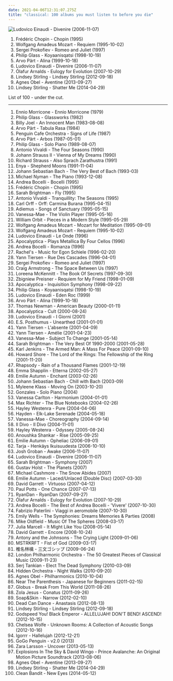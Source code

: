 ```yaml
---
date: 2021-04-06T12:31:07.275Z
title: "classical: 100 albums you must listen to before you die"
---
```

![Ludovico Einaudi - Divenire (2006-11-07)](http://coverartarchive.org/release/cbea7b36-3edb-392a-b703-f4d0b648deed/20544497982-500.jpg "Ludovico Einaudi - Divenire (2006-11-07)")
<ol class="albums">
<li data-cover="http://coverartarchive.org/release/f1a4d60a-8910-421c-b4b2-a2ceee5608ce/14901757804-500.jpg" data-tags="classical" role="button">Frédéric Chopin - Chopin (1995)</li>
<li data-cover="https://img.discogs.com/YBOWHoHgOigC8Xm2ecyi43E5LaQ=/fit-in/600x598/filters:strip_icc():format(jpeg):mode_rgb():quality(90)/discogs-images/R-7175124-1445541877-2351.jpeg.jpg" data-tags="classical" role="button">Wolfgang Amadeus Mozart - Requiem (1995-10-02)</li>
<li data-cover="https://img.discogs.com/Te9_fj5vzJMkjIXpG2nSPAdglpQ=/fit-in/600x823/filters:strip_icc():format(jpeg):mode_rgb():quality(90)/discogs-images/R-16839945-1610140678-8429.jpeg.jpg" data-tags="classical" role="button">Sergei Prokofiev - Romeo and Juliet (1997)</li>
<li data-cover="http://coverartarchive.org/release/4384b7ba-b7ab-3ffe-96a0-409d9128ce02/5874879149-500.jpg" data-tags="soundtrack, minimalism" role="button">Philip Glass - Koyaanisqatsi (1998-10-19)</li>
<li data-cover="http://coverartarchive.org/release/f084b2b3-63ff-3f6c-b8eb-0a13f4ab9cc9/6768833257-500.jpg" data-tags="minimalism" role="button">Arvo Pärt - Alina (1999-10-18)</li>
<li data-cover="http://coverartarchive.org/release/cbea7b36-3edb-392a-b703-f4d0b648deed/20544497982-500.jpg" data-tags="piano, contemporary classical, neoclassical" role="button">Ludovico Einaudi - Divenire (2006-11-07)</li>
<li data-cover="http://coverartarchive.org/release/7ed90c22-74e5-3a9b-a047-5f9bcbcb01bd/1485447652-500.jpg" data-tags="piano, contemporary classical, neoclassical, post-classical, ambient" role="button">Ólafur Arnalds - Eulogy for Evolution (2007-10-29)</li>
<li data-cover="http://coverartarchive.org/release/bc51ba52-59a7-49a3-8d55-92540d64d8d4/5933544596-500.jpg" data-tags="dubstep" role="button">Lindsey Stirling - Lindsey Stirling (2012-09-18)</li>
<li data-cover="http://coverartarchive.org/release/2d012e66-6759-485b-beb5-00532c46a386/8544215048-500.jpg" data-tags="folk, singer-songwriter, piano" role="button">Agnes Obel - Aventine (2013-09-27)</li>
<li data-cover="http://coverartarchive.org/release/754ffe04-ae91-4b38-bebb-9a565a03eeb0/6830844142-500.jpg" data-tags="classical, dubstep, electronic, instrumental, violin" role="button">Lindsey Stirling - Shatter Me (2014-04-29)</li>
</ol>
List of 100 - under the cut.
<!-- more -->

_________________

<ol class="albums">
<li data-cover="http://coverartarchive.org/release/06a37eaa-38d0-41a9-a77c-d13aa5762b9d/26656368226-500.jpg" data-tags="classical, instrumental, easy listening, cinema, movie score composers, easylistening jazz" role="button">
Ennio Morricone - Ennio Morricone (1979)
</li>
<li data-cover="http://coverartarchive.org/release/b1e46ce4-2afb-4da6-bb3b-d68bcd1772db/13466586364-500.jpg" data-tags="minimalism" role="button">
Philip Glass - Glassworks (1982)
</li>
<li data-cover="http://coverartarchive.org/release/bc1be554-7601-3b7e-9cdf-ca98e8e98d0d/9466376999-500.jpg" data-tags="80s, pop, classic rock" role="button">
Billy Joel - An Innocent Man (1983-08-08)
</li>
<li data-cover="https://img.discogs.com/KD5bINrX2-SlZ4f6OAZdudfLfMg=/fit-in/600x592/filters:strip_icc():format(jpeg):mode_rgb():quality(90)/discogs-images/R-515050-1289489104.jpeg.jpg" data-tags="minimalism, minimalist" role="button">
Arvo Pärt - Tabula Rasa (1984)
</li>
<li data-cover="http://coverartarchive.org/release/5aa79793-78c9-4e09-ba3a-74fe2bbdab0d/15813550697-500.jpg" data-tags="classical, ambient, ambient chill" role="button">
Penguin Cafe Orchestra - Signs of Life (1987)
</li>
<li data-cover="http://coverartarchive.org/release/9e552cd6-a616-495d-8473-aaf79ad26c81/21884715670-500.jpg" data-tags="classical" role="button">
Arvo Pärt - Arbos (1987-05-01)
</li>
<li data-cover="https://img.discogs.com/-GN-JQ2oRtEsLWjyv1fd_VXV5dw=/fit-in/600x946/filters:strip_icc():format(jpeg):mode_rgb():quality(90)/discogs-images/R-8846463-1469993526-8129.jpeg.jpg" data-tags="minimalism, piano, minimalist" role="button">
Philip Glass - Solo Piano (1989-08-07)
</li>
<li data-cover="http://coverartarchive.org/release/55555fce-af44-4e93-a170-7554ed1e932d/4879800403-500.jpg" data-tags="classical" role="button">
Antonio Vivaldi - The Four Seasons (1990)
</li>
<li data-cover="https://via.placeholder.com/450" data-tags="classical, johann strauss ii" role="button">
Johann Strauss II - Vienna of My Dreams (1990)
</li>
<li data-cover="http://coverartarchive.org/release/c405f2d0-f522-4d61-8812-c0f8422d124f/12252644242-500.jpg" data-tags="classical" role="button">
Richard Strauss - Also Sprach Zarathustra (1991)
</li>
<li data-cover="http://coverartarchive.org/release/2fbbe6b7-5679-33cf-a084-ee4bd5429807/16797026280-500.jpg" data-tags="celtic, new age" role="button">
Enya - Shepherd Moons (1991-11-04)
</li>
<li data-cover="http://coverartarchive.org/release/f835ced9-a60a-4ebb-ad2a-6be11ccf7dfb/2634582164-500.jpg" data-tags="classical" role="button">
Johann Sebastian Bach - The Very Best of Bach (1993-03)
</li>
<li data-cover="http://coverartarchive.org/release/4bf88b0f-9999-4a7f-b4be-cd7f9e2a8599/28293994702-500.jpg" data-tags="soundtrack, piano" role="button">
Michael Nyman - The Piano (1993-12-08)
</li>
<li data-cover="https://img.discogs.com/EWzbnUme8VF5W-GJmra-d4Ee9Ig=/fit-in/600x633/filters:strip_icc():format(jpeg):mode_rgb():quality(90)/discogs-images/R-18108076-1617300663-8425.jpeg.jpg" data-tags="classical, opera, vocal, romantic" role="button">
Andrea Bocelli - Bocelli (1995)
</li>
<li data-cover="http://coverartarchive.org/release/f1a4d60a-8910-421c-b4b2-a2ceee5608ce/14901757804-500.jpg" data-tags="classical" role="button">
Frédéric Chopin - Chopin (1995)
</li>
<li data-cover="https://img.discogs.com/AEcPN3xbgGP-QuO_q4A_u64fiM0=/fit-in/600x590/filters:strip_icc():format(jpeg):mode_rgb():quality(90)/discogs-images/R-3393240-1328652413.jpeg.jpg" data-tags="classical, sarah brightman, female vocalists" role="button">
Sarah Brightman - Fly (1995)
</li>
<li data-cover="https://img.discogs.com/6WF7BbJPuJYHJy1auqoTLxLM2aw=/fit-in/600x587/filters:strip_icc():format(jpeg):mode_rgb():quality(90)/discogs-images/R-15622610-1594727362-1064.jpeg.jpg" data-tags="classical" role="button">
Antonio Vivaldi - Tranquillity: The Seasons (1995)
</li>
<li data-cover="http://coverartarchive.org/release/1cd797a6-f065-4ee0-a880-fb91c3b85b05/8644457586-500.jpg" data-tags="classical" role="button">
Carl Orff - Orff: Carmina Burana (1995-04-15)
</li>
<li data-cover="http://coverartarchive.org/release/b3cd63b6-ee9d-33ff-9aad-d49311880ff8/4554695782-500.jpg" data-tags="new age, adiemus" role="button">
Adiemus - Songs of Sanctuary (1995-05-15)
</li>
<li data-cover="https://via.placeholder.com/450" data-tags="instrumental" role="button">
Vanessa-Mae - The Violin Player (1995-05-16)
</li>
<li data-cover="https://img.discogs.com/cfc9e7fd50d7c9c08931869b95f6849a01d0635d/images/spacer.gif" data-tags="electronic, ambient" role="button">
William Orbit - Pieces in a Modern Style (1995-05-29)
</li>
<li data-cover="http://coverartarchive.org/release/de43ed42-ae46-4aab-86bf-d044fb49a6e3/26672610950-500.jpg" data-tags="classical" role="button">
Wolfgang Amadeus Mozart - Mozart for Meditation (1995-09-01)
</li>
<li data-cover="https://img.discogs.com/YBOWHoHgOigC8Xm2ecyi43E5LaQ=/fit-in/600x598/filters:strip_icc():format(jpeg):mode_rgb():quality(90)/discogs-images/R-7175124-1445541877-2351.jpeg.jpg" data-tags="classical" role="button">
Wolfgang Amadeus Mozart - Requiem (1995-10-02)
</li>
<li data-cover="http://coverartarchive.org/release/55396529-5a29-4874-a472-073920d48ab7/2261895897-500.jpg" data-tags="contemporary classical, modern classical, neo-classical, neoclassical, post-classical, neo classical, post classical, postclassical" role="button">
Ludovico Einaudi - Le Onde (1996)
</li>
<li data-cover="http://coverartarchive.org/release/58186008-1efd-4c79-8658-65e58ef1be4c/5646849448-500.jpg" data-tags="instrumental, cover, symphonic metal, metal, cello" role="button">
Apocalyptica - Plays Metallica By Four Cellos (1996)
</li>
<li data-cover="https://img.discogs.com/WyXjNtwGr_zxRbLq61BVT3pEZnI=/fit-in/600x579/filters:strip_icc():format(jpeg):mode_rgb():quality(90)/discogs-images/R-970708-1184383396.jpeg.jpg" data-tags="classical, andrea bocelli, italian" role="button">
Andrea Bocelli - Romanza (1996)
</li>
<li data-cover="http://coverartarchive.org/release/c65c6272-7f28-4fcc-87a3-7c5fc7788ffe/8099938641-500.jpg" data-tags="classical" role="button">
Rachel's - Music for Egon Schiele (1996-02-20)
</li>
<li data-cover="http://coverartarchive.org/release/ce2ebf1c-1132-4fbf-8064-956f468c5b0b/6731049183-500.jpg" data-tags="yann tiersen, contemporary classical" role="button">
Yann Tiersen - Rue Des Cascades (1996-04-01)
</li>
<li data-cover="https://img.discogs.com/Te9_fj5vzJMkjIXpG2nSPAdglpQ=/fit-in/600x823/filters:strip_icc():format(jpeg):mode_rgb():quality(90)/discogs-images/R-16839945-1610140678-8429.jpeg.jpg" data-tags="classical" role="button">
Sergei Prokofiev - Romeo and Juliet (1997)
</li>
<li data-cover="http://coverartarchive.org/release/7c95eaab-27ad-4da6-950f-59fd8cec6740/6171851259-500.jpg" data-tags="electronic, instrumental, chillout, ambient" role="button">
Craig Armstrong - The Space Between Us (1997)
</li>
<li data-cover="https://img.discogs.com/m7JB0HWuAzAta9cI0tdb5VSLSrs=/fit-in/600x589/filters:strip_icc():format(jpeg):mode_rgb():quality(90)/discogs-images/R-3290348-1324610526.jpeg.jpg" data-tags="celtic" role="button">
Loreena McKennitt - The Book Of Secrets (1997-09-30)
</li>
<li data-cover="https://img.discogs.com/XzTGmLPeRlVDsQlnVVYtcB4Clfs=/fit-in/600x521/filters:strip_icc():format(jpeg):mode_rgb():quality(90)/discogs-images/R-1661650-1513510041-8898.jpeg.jpg" data-tags="classical, soundtrack" role="button">
Zbigniew Preisner - Requiem for My Friend (1998-01-09)
</li>
<li data-cover="https://via.placeholder.com/450" data-tags="symphonic metal, instrumental" role="button">
Apocalyptica - Inquisition Symphony (1998-09-22)
</li>
<li data-cover="http://coverartarchive.org/release/4384b7ba-b7ab-3ffe-96a0-409d9128ce02/5874879149-500.jpg" data-tags="soundtrack, minimalism" role="button">
Philip Glass - Koyaanisqatsi (1998-10-19)
</li>
<li data-cover="http://coverartarchive.org/release/96aedd99-3e56-423b-a5d7-b9d813b160fd/9237060116-500.jpg" data-tags="piano" role="button">
Ludovico Einaudi - Eden Roc (1999)
</li>
<li data-cover="http://coverartarchive.org/release/f084b2b3-63ff-3f6c-b8eb-0a13f4ab9cc9/6768833257-500.jpg" data-tags="minimalism" role="button">
Arvo Pärt - Alina (1999-10-18)
</li>
<li data-cover="http://coverartarchive.org/release/fc8ab829-5388-4640-bb64-c41c4c1caea8/18688508262-500.jpg" data-tags="soundtrack" role="button">
Thomas Newman - American Beauty (2000-01-11)
</li>
<li data-cover="http://coverartarchive.org/release/73fcbc7e-4945-4b33-bdc0-671a0aeffdc4/12525584454-500.jpg" data-tags="symphonic metal, cello metal" role="button">
Apocalyptica - Cult (2000-08-24)
</li>
<li data-cover="http://coverartarchive.org/release/aa6ad077-6428-4d8f-a779-6ff7ef6b7f5b/7766810050-500.jpg" data-tags="piano" role="button">
Ludovico Einaudi - I Giorni (2001)
</li>
<li data-cover="http://coverartarchive.org/release/c958fc3b-1a1a-4728-ae0b-a149eb5abfa9/8791017488-500.jpg" data-tags="new age" role="button">
E.S. Posthumus - Unearthed (2001-01-01)
</li>
<li data-cover="http://coverartarchive.org/release/e267e17d-167e-4327-942a-6265ff3fc557/1166410528-500.jpg" data-tags="french, yann tiersen" role="button">
Yann Tiersen - L'absente (2001-04-09)
</li>
<li data-cover="http://coverartarchive.org/release/71932455-067b-4fcb-b9e4-2cb16da0bb96/1383827288-500.jpg" data-tags="soundtrack" role="button">
Yann Tiersen - Amélie (2001-04-23)
</li>
<li data-cover="https://img.discogs.com/7KM22na095l5J8k-dZajEuCAKq0=/fit-in/600x598/filters:strip_icc():format(jpeg):mode_rgb():quality(90)/discogs-images/R-1209151-1421431829-9161.jpeg.jpg" data-tags="classical, violin" role="button">
Vanessa-Mae - Subject To Change (2001-05-14)
</li>
<li data-cover="https://via.placeholder.com/450" data-tags="sarah brightman, female vocalists" role="button">
Sarah Brightman - The Very Best Of 1990-2000 (2001-05-28)
</li>
<li data-cover="http://coverartarchive.org/release/9684c702-d5e9-4827-9e11-b124de44af4b/4397354155-500.jpg" data-tags="classical, choral, karljenkins" role="button">
Karl Jenkins - The Armed Man: A Mass For Peace (2001-09-10)
</li>
<li data-cover="http://coverartarchive.org/release/495652e1-d9b7-40c5-8490-10a87b91dba6/18382478913-500.jpg" data-tags="soundtrack" role="button">
Howard Shore - The Lord of the Rings: The Fellowship of the Ring (2001-11-20)
</li>
<li data-cover="https://img.discogs.com/IQQRArelyNzXNjq1rLmDJDnenJg=/fit-in/400x400/filters:strip_icc():format(jpeg):mode_rgb():quality(90)/discogs-images/R-2288481-1274648361.jpeg.jpg" data-tags="power metal, symphonic metal" role="button">
Rhapsody - Rain of a Thousand Flames (2001-12-19)
</li>
<li data-cover="http://coverartarchive.org/release/de303c46-f1b4-404b-9216-fb65002f858f/16223376046-500.jpg" data-tags="female vocalists, emma shapplin" role="button">
Emma Shapplin - Etterna (2002-05-27)
</li>
<li data-cover="http://coverartarchive.org/release/16e3ac46-606a-445e-9a20-b7b8bf1a08ea/3206309884-500.jpg" data-tags="ethereal, gothic, faerie music" role="button">
Emilie Autumn - Enchant (2003-02-26)
</li>
<li data-cover="https://img.discogs.com/xMvs19vm_u-7ZjpvSKfZXUvs9TU=/fit-in/583x893/filters:strip_icc():format(jpeg):mode_rgb():quality(90)/discogs-images/R-3047818-1457889649-9376.jpeg.jpg" data-tags="classical" role="button">
Johann Sebastian Bach - Chill with Bach (2003-09)
</li>
<li data-cover="http://coverartarchive.org/release/e4190b11-26fe-4a7e-a667-bae88a9634c2/9519022390-500.jpg" data-tags="piano" role="button">
Myleene Klass - Moving On (2003-10-20)
</li>
<li data-cover="http://coverartarchive.org/release/cbb6fa2e-393f-39a4-94cc-21caa3baf782/4514952186-500.jpg" data-tags="piano" role="button">
Gonzales - Solo Piano (2004)
</li>
<li data-cover="http://coverartarchive.org/release/ab94f081-aff2-4b3b-ad08-0b410fd80654/11066105660-500.jpg" data-tags="pop, female vocalists, piano" role="button">
Vanessa Carlton - Harmonium (2004-01-01)
</li>
<li data-cover="http://coverartarchive.org/release/ea46398a-5501-45ec-a5f5-09a29d031f45/22058531098-500.jpg" data-tags="post-classical, contemporary classical, neoclassical, modern classical, neo-classical, piano, neo classical, postclassical, post classical" role="button">
Max Richter - The Blue Notebooks (2004-02-26)
</li>
<li data-cover="https://img.discogs.com/Saz_x58NtQ5n8_VRdBN2BLUO-Dw=/fit-in/599x600/filters:strip_icc():format(jpeg):mode_rgb():quality(90)/discogs-images/R-710994-1150607422.jpeg.jpg" data-tags="classical, hayley westenra, contemporary classical, beautiful voice" role="button">
Hayley Westenra - Pure (2004-04-06)
</li>
<li data-cover="https://img.discogs.com/A0xnIeXlwz77ePlAGkFq49JKVEE=/fit-in/480x480/filters:strip_icc():format(jpeg):mode_rgb():quality(90)/discogs-images/R-652279-1330338099.jpeg.jpg" data-tags="classical, essential" role="button">
Hayden - Elk-Lake Serenade (2004-05-18)
</li>
<li data-cover="https://img.discogs.com/aRHSTnnwrcCSv7RuEhHwX7optH8=/fit-in/600x595/filters:strip_icc():format(jpeg):mode_rgb():quality(90)/discogs-images/R-7466748-1442062087-3335.jpeg.jpg" data-tags="instrumental, vanessa" role="button">
Vanessa-Mae - Choreography (2004-09-14)
</li>
<li data-cover="https://img.discogs.com/ZHAPNEM-OI8MJhZrxLHI3leDKv0=/fit-in/500x440/filters:strip_icc():format(jpeg):mode_rgb():quality(90)/discogs-images/R-13908747-1563825490-6490.jpeg.jpg" data-tags="il divo, classical" role="button">
Il Divo - Il Divo (2004-11-01)
</li>
<li data-cover="https://img.discogs.com/ERfXYMnxwSp6Ox6HkcIND2bqOjM=/fit-in/600x576/filters:strip_icc():format(jpeg):mode_rgb():quality(90)/discogs-images/R-2012472-1578852282-4021.jpeg.jpg" data-tags="classical, female vocalists" role="button">
Hayley Westenra - Odyssey (2005-08-24)
</li>
<li data-cover="https://via.placeholder.com/450" data-tags="sitar" role="button">
Anoushka Shankar - Rise (2005-09-25)
</li>
<li data-cover="http://coverartarchive.org/release/db7a53e9-8865-4756-9d26-157e4f50d165/19887853784-500.jpg" data-tags="electronic" role="button">
Emilie Autumn - Opheliac (2006-09-01)
</li>
<li data-cover="http://coverartarchive.org/release/0257cd0d-999b-426b-b098-3902c691996a/11322636619-500.jpg" data-tags="christmas" role="button">
Tarja - Henkäys Ikuisuudesta (2006-10-10)
</li>
<li data-cover="https://via.placeholder.com/450" data-tags="vocal, josh groban, classical" role="button">
Josh Groban - Awake (2006-11-07)
</li>
<li data-cover="http://coverartarchive.org/release/cbea7b36-3edb-392a-b703-f4d0b648deed/20544497982-500.jpg" data-tags="piano, contemporary classical, neoclassical" role="button">
Ludovico Einaudi - Divenire (2006-11-07)
</li>
<li data-cover="https://img.discogs.com/yN1TDls6ZCOnqUGsiJ48a5Yfk2w=/fit-in/600x600/filters:strip_icc():format(jpeg):mode_rgb():quality(90)/discogs-images/R-1393131-1523761238-6659.jpeg.jpg" data-tags="opera, female vocalist, classical symphony, sarah brightman" role="button">
Sarah Brightman - Symphony (2007)
</li>
<li data-cover="https://img.discogs.com/VrMQPjBC62daox6swpVFW8xWAsM=/fit-in/600x596/filters:strip_icc():format(jpeg):mode_rgb():quality(90)/discogs-images/R-746488-1373094418-1552.jpeg.jpg" data-tags="classical" role="button">
Gustav Holst - The Planets (2007)
</li>
<li data-cover="http://coverartarchive.org/release/3b3ee7b7-a91e-4b70-bcc2-2669d1bf013d/16302212379-500.jpg" data-tags="classical, singer-songwriter" role="button">
Michael Cashmore - The Snow Abides (2007)
</li>
<li data-cover="https://via.placeholder.com/450" data-tags="classical, instrumental, violin, victoriandustrial" role="button">
Emilie Autumn - Laced/Unlaced (Double Disc) (2007-03-30)
</li>
<li data-cover="https://img.discogs.com/dUxnYiUZoY307IDRwpxJ7-Tlnsg=/fit-in/500x500/filters:strip_icc():format(jpeg):mode_rgb():quality(90)/discogs-images/R-2586211-1291810368.jpeg.jpg" data-tags="classical, violine" role="button">
David Garrett - Virtuoso (2007-04-12)
</li>
<li data-cover="http://coverartarchive.org/release/a0ab7460-dc52-44ff-8566-4b78730d0ccd/16682270227-500.jpg" data-tags="opera" role="button">
Paul Potts - One Chance (2007-07-13)
</li>
<li data-cover="https://img.discogs.com/D_MMSYhBp_Ag28Z9lZXV4gLKKoc=/fit-in/600x587/filters:strip_icc():format(jpeg):mode_rgb():quality(90)/discogs-images/R-1626668-1486233031-1009.jpeg.jpg" data-tags="classical, male vocalists, duets, ryandan, canadian vocals, ryandan-ryandan" role="button">
RyanDan - RyanDan (2007-09-27)
</li>
<li data-cover="http://coverartarchive.org/release/7ed90c22-74e5-3a9b-a047-5f9bcbcb01bd/1485447652-500.jpg" data-tags="piano, contemporary classical, neoclassical, post-classical, ambient" role="button">
Ólafur Arnalds - Eulogy for Evolution (2007-10-29)
</li>
<li data-cover="http://coverartarchive.org/release/3964b0f8-6868-4f2e-bbf7-e28a1a0d54cd/4457858158-500.jpg" data-tags="opera, classical" role="button">
Andrea Bocelli - The Best of Andrea Bocelli - 'Vivere' (2007-10-30)
</li>
<li data-cover="https://img.discogs.com/KYEqn02LdGFfnMIKLYNyJHv0myY=/fit-in/600x600/filters:strip_icc():format(jpeg):mode_rgb():quality(90)/discogs-images/R-2382326-1280766630.jpeg.jpg" data-tags="piano" role="button">
Fabrizio Paterlini - Viaggi in aeromobile (2007-10-30)
</li>
<li data-cover="http://coverartarchive.org/release/bcb103ed-1dc1-4679-ad43-ea23b77a2264/7081619659-500.jpg" data-tags="classical, singer-songwriter, easy listening, folktronica, lost, misc, richard, bananas, bats, miscellaneous, alt, rich, shady, special, must-listen, baroque folk, grady, zap, partial, dick, xian, missionary, shady grady, finis, deek, kolob, planet kolob, deek deek, deek deek deek, finis dake, ploppy, hie to kolob, this is something you can listen to, missionaries, sometimes auditory, jibby, finis jennings dake" role="button">
Emily Wells - The Symphonies: Dreams Memories & Parties (2008)
</li>
<li data-cover="http://coverartarchive.org/release/29aa8ea1-2a36-46da-8443-29dfd363a754/2124955046-500.jpg" data-tags="classical, instrumental" role="button">
Mike Oldfield - Music Of The Spheres (2008-03-17)
</li>
<li data-cover="http://coverartarchive.org/release/466e6aaf-b8da-484a-a772-c0702f91ffa1/3366571520-500.jpg" data-tags="polish, piano, alternative" role="button">
Julia Marcell - It Might Like You (2008-05-14)
</li>
<li data-cover="http://coverartarchive.org/release/a3404e78-5b3f-4e2e-948f-4b8addc60419/9770396922-500.jpg" data-tags="classical, instrumental, violin" role="button">
David Garrett - Encore (2008-10-24)
</li>
<li data-cover="http://coverartarchive.org/release/0c48ecde-bde3-4a26-9d55-edfd21555f62/9823776819-500.jpg" data-tags="alternative, 00s" role="button">
Antony and the Johnsons - The Crying Light (2009-01-06)
</li>
<li data-cover="https://img.discogs.com/-DRPp_LWq8HBapQbL1grC57diKs=/fit-in/320x319/filters:strip_icc():format(jpeg):mode_rgb():quality(90)/discogs-images/R-1709934-1238425451.jpeg.jpg" data-tags="electronic" role="button">
MSTRKRFT - Fist of God (2009-03-17)
</li>
<li data-cover="https://via.placeholder.com/450" data-tags="japanese, female vocalists, hipster, art pop, not experimental, dulukk, dulukkcore, worst albums of 2017, total spambo, spambo, total dulukk and jpoptrasher and lenushiromiya spam the fuck out of everything, dulukk and jpoptrasher and lenushiromiya spam the fuck out of everything, noise, trance, classic rock, heavy metal, black metal, metalcore, metal, hip-hop, spanish, electronic, electronica, french, electropop, classical, female, hip hop, pop, rock, soul, 60s, 70s, 80s, british, punk, brutal, grindcore, hardcore, revolution, swedish, emo, rap, ambient, offspring, dubstep, dance, dark, cheese, easy listening, hair metal, funk, new age, techno, house, acid jazz, schlager, canadian, viking metal, melodic death metal, voice, 90s, justin timberlake, russian, jpop, mashup, post, drone, african, radio, insane, party, skinhead, evanescence" role="button">
椎名林檎 - 三文ゴシップ (2009-06-24)
</li>
<li data-cover="http://coverartarchive.org/release/b5967474-baab-45ff-aa11-bb747bcec50f/5252296803-500.jpg" data-tags="classical" role="button">
London Philharmonic Orchestra - The 50 Greatest Pieces of Classical Music (2009-11-23)
</li>
<li data-cover="http://coverartarchive.org/release/2c4eb14c-87ec-4cb9-8a64-064ccdaacbd7/13716850036-500.jpg" data-tags="symphonic rock" role="button">
Serj Tankian - Elect The Dead Symphony (2010-03-09)
</li>
<li data-cover="http://coverartarchive.org/release/5957ee49-5bc2-4c08-838a-18dc4a18f6bb/2331103681-500.jpg" data-tags="downtempo, nu-jazz" role="button">
Hidden Orchestra - Night Walks (2010-09-20)
</li>
<li data-cover="http://coverartarchive.org/release/8e211044-0d50-4d93-a010-a006a3c4057c/1929739348-500.jpg" data-tags="acoustic, instrumental, ambient, female vocal" role="button">
Agnes Obel - Philharmonics (2010-10-04)
</li>
<li data-cover="https://img.discogs.com/srw5tT6H7BgCU3k8Oj8crk1ct3M=/fit-in/500x500/filters:strip_icc():format(jpeg):mode_rgb():quality(90)/discogs-images/R-2691946-1296765846.jpeg.jpg" data-tags="classical, ambient, idm" role="button">
Near The Parenthesis - Japanese for Beginners (2011-02-15)
</li>
<li data-cover="http://coverartarchive.org/release/bdeb4647-5774-429a-88e3-da375cb540e1/8258911638-500.jpg" data-tags="classical, instrumental, epic, world, new age, symphonic metal, neo-classical rock, album to check again" role="button">
Globus - Break From This World (2011-08-26)
</li>
<li data-cover="http://coverartarchive.org/release/4b96bb65-9831-4c26-a3d1-0455a4fa4805/2292051184-500.jpg" data-tags="electronic, electronica, art pop" role="button">
Zola Jesus - Conatus (2011-09-26)
</li>
<li data-cover="http://coverartarchive.org/release/26a6d832-8412-4776-8169-85a0dbd8513b/5257873633-500.jpg" data-tags="neoclassical" role="button">
Soap&Skin - Narrow (2012-02-10)
</li>
<li data-cover="http://coverartarchive.org/release/88713452-4b94-4e4c-90c1-c424be904676/14821961192-500.jpg" data-tags="darkwave, ethereal, ambient" role="button">
Dead Can Dance - Anastasis (2012-08-13)
</li>
<li data-cover="http://coverartarchive.org/release/bc51ba52-59a7-49a3-8d55-92540d64d8d4/5933544596-500.jpg" data-tags="dubstep" role="button">
Lindsey Stirling - Lindsey Stirling (2012-09-18)
</li>
<li data-cover="http://coverartarchive.org/release/7067908c-402e-4c17-99af-4c509b89d91c/25247846466-500.jpg" data-tags="post-rock, rock, drone" role="button">
Godspeed You! Black Emperor - ALLELUJAH! DON'T BEND! ASCEND! (2012-10-15)
</li>
<li data-cover="http://coverartarchive.org/release/8589ba2a-e62a-418d-a04d-1ee032197dd3/17775653396-500.jpg" data-tags="folk, andrew, ccm, donald trump, david orton" role="button">
Chelsea Wolfe - Unknown Rooms: A Collection of Acoustic Songs (2012-10-16)
</li>
<li data-cover="http://coverartarchive.org/release/5b08a32c-b1b1-41af-80aa-b278ee3b2cbd/4241397444-500.jpg" data-tags="breakcore" role="button">
Igorrr - Hallelujah (2012-12-21)
</li>
<li data-cover="http://coverartarchive.org/release/01a25c93-4628-42fc-af91-ef53c835be68/7238880970-500.jpg" data-tags="contemporary jazz" role="button">
GoGo Penguin - v2.0 (2013)
</li>
<li data-cover="http://coverartarchive.org/release/abf8a774-f31b-463b-8579-cb5a553ad833/14524742257-500.jpg" data-tags="swedish" role="button">
Zara Larsson - Uncover (2013-05-13)
</li>
<li data-cover="http://coverartarchive.org/release/cebfc2b0-df0c-4a02-bde8-589a1c1b55ff/4755938155-500.jpg" data-tags="soundtrack" role="button">
Explosions In The Sky & David Wingo - Prince Avalanche: An Original Motion Picture Soundtrack (2013-08-06)
</li>
<li data-cover="http://coverartarchive.org/release/2d012e66-6759-485b-beb5-00532c46a386/8544215048-500.jpg" data-tags="folk, singer-songwriter, piano" role="button">
Agnes Obel - Aventine (2013-09-27)
</li>
<li data-cover="http://coverartarchive.org/release/754ffe04-ae91-4b38-bebb-9a565a03eeb0/6830844142-500.jpg" data-tags="classical, dubstep, electronic, instrumental, violin" role="button">
Lindsey Stirling - Shatter Me (2014-04-29)
</li>
<li data-cover="http://coverartarchive.org/release/8c976f66-b784-4e09-be74-455f150a8082/7586223644-500.jpg" data-tags="house, classical crossover, electronic" role="button">
Clean Bandit - New Eyes (2014-05-12)
</li>
</ol>